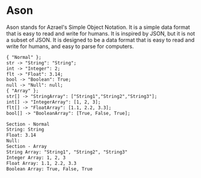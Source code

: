 # Ason

Ason stands for Azrael's Simple Object Notation. It is a simple data format that is easy to read and write for humans. It is inspired by JSON, but it is not a subset of JSON. It is designed to be a data format that is easy to read and write for humans, and easy to parse for computers.

```txt
{ "Normal" };
str -> "String": "String";
int -> "Integer": 2;
flt -> "Float": 3.14;
bool -> "Boolean": True;
null -> "Null": null;
{ "Array" };
str[] -> "StringArray": ["String1","String2","String3"];
int[] -> "IntegerArray": [1, 2, 3];
flt[] -> "FloatArray": [1.1, 2.2, 3.3];
bool[] -> "BooleanArray": [True, False, True];
```

```txt
Section - Normal
String: String
Float: 3.14
Null:
Section - Array
String Array: "String1", "String2", "String3"
Integer Array: 1, 2, 3
Float Array: 1.1, 2.2, 3.3
Boolean Array: True, False, True
```
